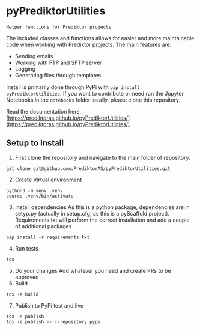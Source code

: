 # pyPrediktorUtilities


    Helper functions for Prediktor projects


The included classes and functions allows for easier and more maintainable code when
working with Prediktor projects. The main features are:

* Sending emails
* Working with FTP and SFTP server
* Logging
* Generating files through templates

Install is primarily done through PyPi with `pip install pyPrediktorUtilities`. If you want to contribute or need
run the Jupyter Notebooks in the `notebooks` folder locally, please clone this repository.

Read the documentation here: [https://prediktoras.github.io/pyPrediktorUtilities/](https://prediktoras.github.io/pyPrediktorUtilities/)

## Setup to Install
1. First clone the repository and navigate to the main folder of repository.
```
git clone git@github.com:PrediktorAS/pyPrediktorUtilities.git
```
2. Create Virtual environment
```
python3 -m venv .venv
source .venv/bin/activate
```
3. Install dependencies
As this is a python package, dependencies are in setyp.py (actually in setup.cfg, as this is a pyScaffold project). Requirements.txt will perform the correct installation and add a couple of
additional packages
```
pip install -r requirements.txt
```
4. Run tests
```
tox
```
5. Do your changes
Add whatever you need and create PRs to be approved
6. Build
```
tox -e build
```
7. Publish to PyPi test and live
```
tox -e publish
tox -e publish -- --repository pypi
```
